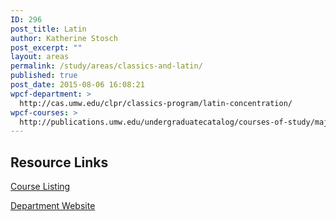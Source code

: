```yaml
---
ID: 296
post_title: Latin
author: Katherine Stosch
post_excerpt: ""
layout: areas
permalink: /study/areas/classics-and-latin/
published: true
post_date: 2015-08-06 16:08:21
wpcf-department: >
  http://cas.umw.edu/clpr/classics-program/latin-concentration/
wpcf-courses: >
  http://publications.umw.edu/undergraduatecatalog/courses-of-study/majors/latn/
---
```


<!-- Types Custom Fields: -->

<!-- resource-links -->
## Resource Links

<!-- courses -->
[Course Listing](http://publications.umw.edu/undergraduatecatalog/courses-of-study/majors/latn/)

<!-- End courses -->


<!-- department -->
[Department Website](http://cas.umw.edu/clpr/classics-program/latin-concentration/)

<!-- End department -->

<!-- End resource-links -->

<!-- End Types Custom Fields -->